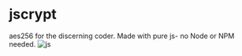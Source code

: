 # jscrypt
aes256 for the discerning coder. Made with pure js-  no Node or NPM needed. 
![js](https://user-images.githubusercontent.com/126354491/224126130-f6b72891-7040-4ab4-aab7-79bb39cb06b9.png)
